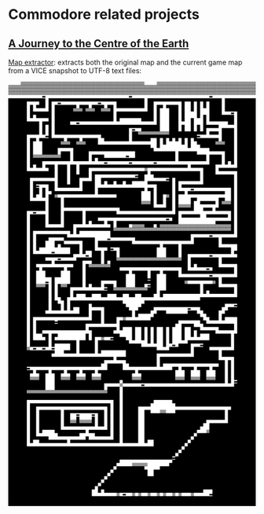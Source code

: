 Commodore related projects
==========================

## [A Journey to the Centre of the Earth](https://www.c64-wiki.com/wiki/A_Journey_to_the_Centre_of_the_Earth)

[Map extractor](src/main/java/io/github/albertus82/commodore/journey/JourneyMaps.java): extracts both the original map and the current game map from a VICE snapshot to UTF-8 text files:

![Map](journey.png)
